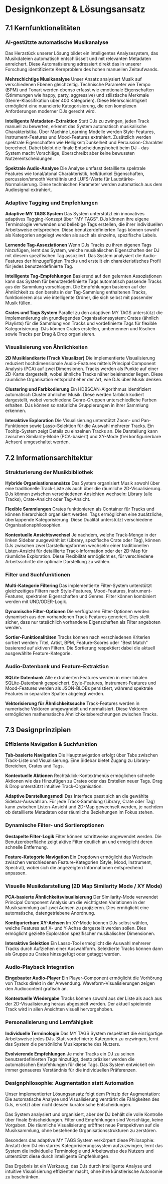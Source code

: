 # Designkonzept & Lösungsansatz

## 7.1 Kernfunktionalitäten

### AI-gestützte automatische Musikanalyse

Das Herzstück unserer Lösung bildet ein intelligentes Analysesystem, das Musikdateien automatisch entschlüsselt und mit relevanten Metadaten anreichert. Diese Automatisierung adressiert direkt das in unserer Forschung identifizierte Kernproblem des hohen manuellen Zeitaufwands.

**Mehrschichtige Musikanalyse**
Unser Ansatz analysiert Musik auf verschiedenen Ebenen gleichzeitig. Technische Parameter wie Tempo (BPM) und Tonart werden ebenso erfasst wie emotionale Eigenschaften (Stimmungen wie happy, party, aggressive) und stilistische Merkmale (Genre-Klassifikation über 400 Kategorien). Diese Mehrschichtigkeit ermöglicht eine nuancierte Kategorisierung, die den komplexen Anforderungen moderner DJs gerecht wird.

**Intelligente Metadaten-Extraktion**
Statt DJs zu zwingen, jeden Track manuell zu bewerten, erkennt das System automatisch musikalische Charakteristika. Über Machine Learning Modelle werden Style-Features, Instrument-Features und Mood-Features extrahiert. Zusätzlich werden spektrale Eigenschaften wie Helligkeit/Dunkelheit und Percussion-Charakter berechnet. Dabei bleibt die finale Entscheidungshoheit beim DJ – das System macht Vorschläge, überschreibt aber keine bewussten Nutzerentscheidungen.

**Spektrale Audio-Analyse**
Die Analyse umfasst detaillierte spektrale Features wie tonal/atonal Charakteristik, hell/dunkel Eigenschaften, percussion/smooth Verhältnis und LUFS-Werte für Lautstärke-Normalisierung. Diese technischen Parameter werden automatisch aus dem Audiosignal extrahiert.

### Adaptive Tagging und Empfehlungen

**Adaptive MY TAGS System**
Das System unterstützt ein innovatives adaptives Tagging-Konzept über "MY TAGS". DJs können ihre eigene Terminologie verwenden und beliebige Tags erstellen, die ihrer individuellen Arbeitsweise entsprechen. Diese benutzerdefinierten Tags können sowohl als Kategorien angelegt werden als auch als einzelne, spezifische Labels.

**Lernende Tag-Assoziationen**
Wenn DJs Tracks zu ihren eigenen Tags hinzufügen, lernt das System, welche musikalischen Eigenschaften der DJ mit diesem spezifischen Tag assoziiert. Das System analysiert die Audio-Features der hinzugefügten Tracks und erstellt ein charakteristisches Profil für jedes benutzerdefinierte Tag.

**Intelligente Tag-Empfehlungen**
Basierend auf den gelernten Assoziationen kann das System für benutzerdefinierte Tags automatisch passende Tracks aus der Sammlung vorschlagen. Die Empfehlungen basieren auf der Ähnlichkeit zu den bereits in der Tag-Sammlung enthaltenen Tracks, funktionieren also wie intelligente Ordner, die sich selbst mit passender Musik füllen.

**Crates und Tags System**
Parallel zu den adaptiven MY TAGS unterstützt die Implementierung ein grundlegendes Organisationssystem: Crates (ähnlich Playlists) für die Sammlung von Tracks und vordefinierte Tags für flexible Kategorisierung. DJs können Crates erstellen, umbenennen und löschen sowie Tracks per Drag & Drop organisieren.

### Visualisierung von Ähnlichkeiten

**2D Musiklandkarte (Track Visualizer)**
Die implementierte Visualisierung reduziert hochdimensionale Audio-Features mittels Principal Component Analysis (PCA) auf zwei Dimensionen. Tracks werden als Punkte auf einer 2D-Karte dargestellt, wobei ähnliche Tracks näher beieinander liegen. Diese räumliche Organisation entspricht eher der Art, wie DJs über Musik denken.

**Clustering und Farbkodierung**
Ein HDBSCAN-Algorithmus identifiziert automatisch Cluster ähnlicher Musik. Diese werden farblich kodiert dargestellt, wobei verschiedene Genre-Gruppen unterschiedliche Farben erhalten. DJs können so natürliche Gruppierungen in ihrer Sammlung erkennen.

**Interaktive Exploration**
Die Visualisierung unterstützt Zoom- und Pan-Funktionen sowie Lasso-Selektion für die Auswahl mehrerer Tracks. Ein Tooltip-System zeigt Details zu einzelnen Tracks an. Die Darstellung kann zwischen Similarity-Mode (PCA-basiert) und XY-Mode (frei konfigurierbare Achsen) umgeschaltet werden.

## 7.2 Informationsarchitektur

### Strukturierung der Musikbibliothek

**Hybride Organisationsansätze**
Das System organisiert Musik sowohl über eine traditionelle Track-Liste als auch über die räumliche 2D-Visualisierung. DJs können zwischen verschiedenen Ansichten wechseln: Library (alle Tracks), Crate-Ansicht oder Tag-Ansicht.

**Flexible Sammlungen**
Crates funktionieren als Container für Tracks und können hierarchisch organisiert werden. Tags ermöglichen eine zusätzliche, überlappende Kategorisierung. Diese Dualität unterstützt verschiedene Organisationsphilosophien.

**Kontextuelle Ansichtswechsel**
Je nachdem, welche Track-Menge in der linken Sidebar ausgewählt ist (Library, spezifische Crate oder Tag), können DJs zwischen zwei Darstellungsformen wechseln: einer traditionellen Listen-Ansicht für detaillierte Track-Information oder der 2D-Map für räumliche Exploration. Diese Flexibilität ermöglicht es, für verschiedene Arbeitsschritte die optimale Darstellung zu wählen.

### Filter und Suchfunktionen

**Multi-Kategorie Filtering**
Das implementierte Filter-System unterstützt gleichzeitiges Filtern nach Style-Features, Mood-Features, Instrument-Features, spektralen Eigenschaften und Genres. Filter können kombiniert werden mit UND/ODER-Logik.

**Dynamische Filter-Optionen**
Die verfügbaren Filter-Optionen werden dynamisch aus den vorhandenen Track-Features generiert. Dies stellt sicher, dass nur tatsächlich vorhandene Eigenschaften als Filter angeboten werden.

**Sortier-Funktionalitäten**
Tracks können nach verschiedenen Kriterien sortiert werden: Titel, Artist, BPM, Feature-Scores oder "Best Match" basierend auf aktiven Filtern. Die Sortierung respektiert dabei die aktuell ausgewählte Feature-Kategorie.

### Audio-Datenbank und Feature-Extraktion

**SQLite Datenbank**
Alle extrahierten Features werden in einer lokalen SQLite-Datenbank gespeichert. Style-Features, Instrument-Features und Mood-Features werden als JSON-BLOBs persistiert, während spektrale Features in separaten Spalten abgelegt werden.

**Vektorisierung für Ähnlichkeitssuche**
Track-Features werden in numerische Vektoren umgewandelt und normalisiert. Diese Vektoren ermöglichen mathematische Ähnlichkeitsberechnungen zwischen Tracks.

## 7.3 Designprinzipien

### Effiziente Navigation & Suchfunktion

**Tab-basierte Navigation**
Die Hauptnavigation erfolgt über Tabs zwischen Track-Liste und Visualisierung. Eine Sidebar bietet Zugang zu Library-Bereichen, Crates und Tags.

**Kontextuelle Aktionen**
Rechtsklick-Kontextmenüs ermöglichen schnelle Aktionen wie das Hinzufügen zu Crates oder das Erstellen neuer Tags. Drag & Drop unterstützt intuitive Track-Organisation.

**Adaptive Darstellungsmodi**
Das Interface passt sich an die gewählte Sidebar-Auswahl an. Für jede Track-Sammlung (Library, Crate oder Tag) kann zwischen Listen-Ansicht und 2D-Map gewechselt werden, je nachdem ob detaillierte Metadaten oder räumliche Beziehungen im Fokus stehen.

### Dynamische Filter- und Sortieroptionen

**Gestapelte Filter-Logik**
Filter können schrittweise angewendet werden. Die Benutzeroberfläche zeigt aktive Filter deutlich an und ermöglicht deren schnelle Entfernung.

**Feature-Kategorie Navigation**
Ein Dropdown ermöglicht das Wechseln zwischen verschiedenen Feature-Kategorien (Style, Mood, Instrument, Spectral), wobei sich die angezeigten Informationen entsprechend anpassen.

### Visuelle Musikdarstellung (2D Map Similarity Mode / XY Mode)

**PCA-basierte Ähnlichkeitsvisualisierung**
Der Similarity-Mode verwendet Principal Component Analysis um die wichtigsten Variationen in der Musiksammlung auf zwei Achsen zu projizieren. Dies ermöglicht eine automatische, datengetriebene Anordnung.

**Konfigurierbare XY-Achsen**
Im XY-Mode können DJs selbst wählen, welche Features auf X- und Y-Achse dargestellt werden sollen. Dies ermöglicht gezielte Exploration spezifischer musikalischer Dimensionen.

**Interaktive Selektion**
Ein Lasso-Tool ermöglicht die Auswahl mehrerer Tracks durch Aufziehen einer Auswahlform. Selektierte Tracks können dann als Gruppe zu Crates hinzugefügt oder getaggt werden.

### Audio-Playback Integration

**Eingebauter Audio-Player**
Ein Player-Component ermöglicht die Vorhörung von Tracks direkt in der Anwendung. Waveform-Visualisierungen zeigen den Audiocontent grafisch an.

**Kontextuelle Wiedergabe**
Tracks können sowohl aus der Liste als auch aus der 2D-Visualisierung heraus abgespielt werden. Der aktuell spielende Track wird in allen Ansichten visuell hervorgehoben.

### Personalisierung und Lernfähigkeit

**Individuelle Terminologie**
Das MY TAGS System respektiert die einzigartige Arbeitsweise jedes DJs. Statt vordefinierte Kategorien zu erzwingen, lernt das System die persönliche Musiksprache des Nutzers.

**Evolvierende Empfehlungen**
Je mehr Tracks ein DJ zu seinen benutzerdefinierten Tags hinzufügt, desto präziser werden die automatischen Empfehlungen für diese Tags. Das System entwickelt ein immer genaueres Verständnis für die individuellen Präferenzen.

### Designphilosophie: Augmentation statt Automation

Unser implementierter Lösungsansatz folgt dem Prinzip der Augmentation: Die automatische Analyse und Visualisierung verstärkt die Fähigkeiten des DJs, ersetzt aber nicht dessen kuratorische Entscheidungen. 

Das System analysiert und organisiert, aber der DJ behält die volle Kontrolle über finale Entscheidungen. Filter und Empfehlungen sind Vorschläge, keine Vorgaben. Die räumliche Visualisierung eröffnet neue Perspektiven auf die Musiksammlung, ohne bestehende Organisationsstrukturen zu zerstören.

Besonders das adaptive MY TAGS System verkörpert diese Philosophie: Anstatt dem DJ ein starres Kategorisierungssystem aufzuzwingen, lernt das System die individuelle Terminologie und Arbeitsweise des Nutzers und unterstützt diese durch intelligente Empfehlungen.

Das Ergebnis ist ein Werkzeug, das DJs durch intelligente Analyse und intuitive Visualisierung effizienter macht, ohne ihre künstlerische Autonomie zu beschränken. 